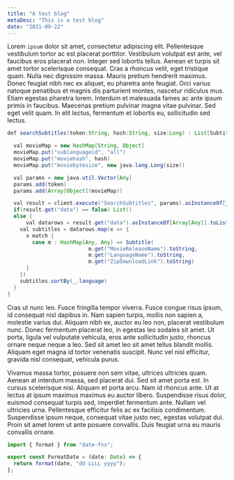 ```yaml
---
title: "A test blog"
metaDesc: "This is a test blog"
date: "2021-09-22"
---
```


Lorem `ipsum` dolor sit amet, consectetur adipiscing elit. Pellentesque vestibulum tortor ac est placerat porttitor. Vestibulum volutpat est ante, vel faucibus eros placerat non. Integer sed lobortis tellus. Aenean et turpis sit amet tortor scelerisque consequat. Cras a rhoncus velit, eget tristique quam. Nulla nec dignissim massa. Mauris pretium hendrerit maximus. Donec feugiat nibh nec ex aliquet, eu pharetra ante feugiat. Orci varius natoque penatibus et magnis dis parturient montes, nascetur ridiculus mus. Etiam egestas pharetra lorem. Interdum et malesuada fames ac ante ipsum primis in faucibus. Maecenas pretium pulvinar magna vitae pulvinar. Sed eget velit quam. In elit lectus, fermentum et lobortis eu, sollicitudin sed lectus.

```java
def searchSubtitles(token:String, hash:String, size:Long) : List[Subtitle] = {

  val movieMap = new HashMap[String, Object]
  movieMap.put("sublanguageid", "all")
  movieMap.put("moviehash", hash)
  movieMap.put("moviebytesize", new java.lang.Long(size))

  val params = new java.util.Vector[Any]
  params.add(token)
  params.add(Array[Object](movieMap))

  val result = client.execute("SearchSubtitles", params).asInstanceOf[java.util.HashMap[Any, Any]]
  if(result.get("data") == false) List()
  else {
      val datarows = result.get("data").asInstanceOf[Array[Any]].toList
    val subtitles = datarows.map(x => {
      x match {
        case m : HashMap[Any, Any] => Subtitle(
                          m.get("MovieReleaseName").toString,
                          m.get("LanguageName").toString,
                          m.get("ZipDownloadLink").toString)
      }
    })
    subtitles.sortBy(_.language)
  }
}
```

Cras ut nunc leo. Fusce fringilla tempor viverra. Fusce congue risus ipsum, id consequat nisl dapibus in. Nam sapien turpis, mollis non sapien a, molestie varius dui. Aliquam nibh ex, auctor eu leo non, placerat vestibulum nunc. Donec fermentum placerat leo, in egestas leo sodales sit amet. Ut porta, ligula vel vulputate vehicula, eros ante sollicitudin justo, rhoncus ornare neque neque a leo. Sed sit amet leo sit amet tellus blandit mollis. Aliquam eget magna id tortor venenatis suscipit. Nunc vel nisl efficitur, gravida nisl consequat, vehicula purus.

Vivamus massa tortor, posuere non sem vitae, ultrices ultricies quam. Aenean at interdum massa, sed placerat dui. Sed sit amet porta est. In cursus scelerisque nisi. Aliquam et porta arcu. Nam id rhoncus ante. Ut at lectus at ipsum maximus maximus eu auctor libero. Suspendisse risus dolor, euismod consequat turpis sed, imperdiet fermentum ante. Nullam vel ultricies urna. Pellentesque efficitur felis ac ex facilisis condimentum. Suspendisse ipsum neque, consequat vitae justo nec, egestas volutpat dui. Proin sit amet lorem ut ante posuere convallis. Duis feugiat urna eu mauris convallis ornare.

```javascript
import { format } from "date-fns";

export const FormatDate = (date: Date) => {
  return format(date, "dd LLLL yyyy");
};
```
